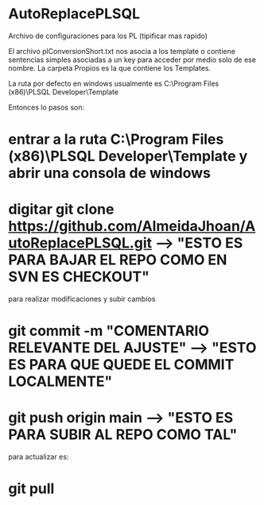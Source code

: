 # AutoReplacePLSQL
Archivo de configuraciones para los PL (tipificar mas rapido)


El archivo plConversionShort.txt nos asocia a los template o contiene sentencias simples asociadas a un key para acceder por medio solo de ese nombre.
La carpeta Propios es la que contiene los Templates.

La ruta por defecto en windows usualmente es C:\Program Files (x86)\PLSQL Developer\Template

Entonces lo pasos son:

# entrar a la ruta C:\Program Files (x86)\PLSQL Developer\Template y abrir una consola de windows
# digitar           git clone https://github.com/AlmeidaJhoan/AutoReplacePLSQL.git    --> "ESTO ES PARA BAJAR EL REPO COMO EN SVN ES CHECKOUT"


para realizar modificaciones y subir cambios

# git commit -m "COMENTARIO RELEVANTE DEL AJUSTE"    --> "ESTO ES PARA QUE QUEDE EL COMMIT LOCALMENTE"
# git push origin main --> "ESTO ES PARA SUBIR AL REPO COMO TAL"




para actualizar es:

# git pull
